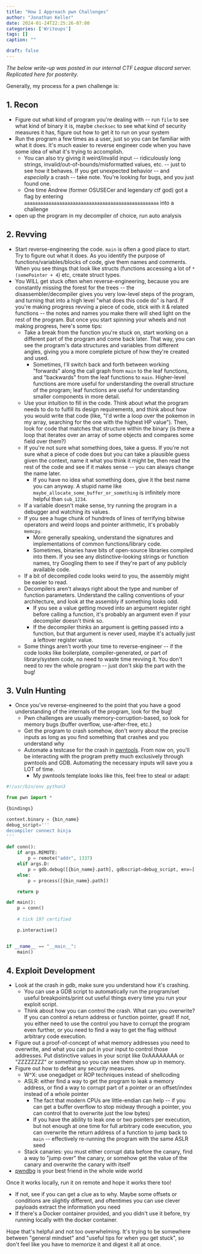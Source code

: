 ```yaml
---
title: "How I Approach pwn Challenges"
author: "Jonathan Keller"
date: 2024-01-24T22:25:26-07:00
categories: ['Writeups']
tags: []
caption: ""

draft: false
---
```


*The below write-up was posted in our internal CTF League discord server. Replicated here for posterity.*

Generally, my process for a pwn challenge is:

## 1. Recon

- Figure out what kind of program you're dealing with -- run `file` to see what kind of binary it is, maybe `checksec` to see what kind of security measures it has, figure out how to get it to run on your system
- Run the program a few times as a user, just so you can be familiar with what it does. It's much easier to reverse engineer code when you have some idea of what it's trying to accomplish.
  - You can also try giving it weird/invalid input -- ridiculously long strings, invalid/out-of-bounds/misformatted values, etc. -- just to see how it behaves. If you get unexpected behavior -- and *especially* a crash -- take note. You're looking for bugs, and you just found one.
  - One time Andrew (former OSUSECer and legendary ctf god) got a flag by entering `aaaaaaaaaaaaaaaaaaaaaaaaaaaaaaaaaaaaaaaaaaaaaaaaaa` into a challenge
- open up the program in my decompiler of choice, run auto analysis

## 2. Revving

- Start reverse-engineering the code. `main` is often a good place to start. Try to figure out what it does. As you identify the purpose of functions/variables/blocks of code, give them names and comments. When you see things that look like structs (functions accessing a lot of `*(somePointer + 4`) etc, create struct types.
- You WILL get stuck often when reverse-engineering, because you are constantly missing the forest for the trees -- the disassembler/decompiler gives you very low-level steps of the program, and turning that into a high level "what does this code do" is hard. If you're making progress revving a piece of code, stick with it & related functions -- the notes and names you make there will shed light on the rest of the program. But once you start spinning your wheels and not making progress, here's some tips:
  - Take a break from the function you're stuck on, start working on a different part of the program and come back later. That way, you can see the program's data structures and variables from different angles, giving you a more complete picture of how they're created and used.
    - Sometimes, I'll switch back and forth between working "forwards" along the call graph from `main` to the leaf functions, and "backwards" from the leaf functions to `main`. Higher-level functions are more useful for understanding the overall structure of the program; leaf functions are useful for understanding smaller components in more detail.
  - Use your intuition to fill in the code. Think about what the program needs to do to fulfill its design requirements, and think about how you would write that code (like, "I'd write a loop over the pokemon in my array, searching for the one with the highest HP value"). Then, look for code that matches that structure within the binary (is there a loop that iterates over an array of some objects and compares some field over them?)
  - If you're not sure what something does, take a guess. If you're not sure what a piece of code does but you can take a plausible guess given the context, name it what you think it might be, then read the rest of the code and see if it makes sense -- you can always change the name later.
    - If you have no idea what something does, give it the best name you can anyway. A stupid name like `maybe_allocate_some_buffer_or_something` is infinitely more helpful than `sub_1234`.
  - If a variable doesn't make sense, try running the program in a debugger and watching its values.
  - If you see a huge chunk of hundreds of lines of terrifying bitwise operators and weird loops and pointer arithmetic, it's probably `memcpy`.
    - More generally speaking, understand the signatures and implementations of common functions/library code.
    - Sometimes, binaries have bits of open-source libraries compiled into them. If you see any distinctive-looking strings or function names, try Googling them to see if they're part of any publicly available code.
  - If a bit of decompiled code looks weird to you, the assembly might be easier to read.
  - Decompilers aren't always right about the type and number of function parameters. Understand the calling conventions of your architecture, and look at the assembly if something looks odd.
      - If you see a value getting moved into an argument register right before calling a function, it's probably an argument even if your decompiler doesn't think so.
      - If the decompiler thinks an argument is getting passed into a function, but that argument is never used, maybe it's actually just a leftover register value.
  - Some things aren't worth your time to reverse-engineer -- if the code looks like boilerplate, compiler-generated, or part of library/system code, no need to waste time revving it.    You don't need to rev the whole program -- just don't skip the part with the bug!

## 3. Vuln Hunting

- Once you've reverse-engineered to the point that you have a good understanding of the internals of the program, look for the bug!
  - Pwn challenges are usually memory-corruption-based, so look for memory bugs (buffer overflow, use-after-free, etc.)
  - Get the program to crash somehow, don't worry about the precise inputs as long as you find something that crashes and you understand why
  - Automate a testcase for the crash in [pwntools](https://github.com/Gallopsled/pwntools/). From now on, you'll be interacting with the program pretty much exclusively through pwntools and GDB. Automating the necessary inputs will save you a LOT of time.
    - My pwntools template looks like this, feel free to steal or adapt:

```python
#!/usr/bin/env python3

from pwn import *

{bindings}

context.binary = {bin_name}
debug_script='''
decompiler connect binja
'''

def conn():
    if args.REMOTE:
        p = remote("addr", 1337)
    elif args.D:
        p = gdb.debug([{bin_name}.path], gdbscript=debug_script, env=[('SHELL', '/bin/bash')])
    else:
        p = process([{bin_name}.path])

    return p

def main():
    p = conn()
    
    # tick 197 certified

    p.interactive()


if __name__ == "__main__":
    main()
```

## 4. Exploit Development

  - Look at the crash in gdb, make sure you understand how it's crashing.
    - You can use a GDB script to automatically run the program/set useful breakpoints/print out useful things every time you run your exploit script.
    - Think about how you can control the crash. What can you overwrite? If you can control a return address or function pointer, great! If not, you either need to use the control you have to corrupt the program even further, or you need to find a way to get the flag without arbitrary code execution.
  - Figure out a proof-of-concept of what memory addresses you need to overwrite, and what you can put in your input to control those addresses. Put distinctive values in your script like 0xAAAAAAAA or "ZZZZZZZZ" or something so you can see them show up in memory.
  - Figure out how to defeat any security measures.
    - W^X: use onegadget or ROP techniques instead of shellcoding
    - ASLR: either find a way to get the program to leak a memory address, or find a way to corrupt part of a pointer or an offset/index instead of a whole pointer
      - The fact that modern CPUs are little-endian can help -- if you can get a buffer overflow to stop midway through a pointer, you can control that to overwrite just the low bytes)
      - If you have the ability to leak one or two pointers per execution, but not enough at one time for full arbitrary code execution, you can overwrite the return address of a function to jump back to `main` -- effectively re-running the program with the same ASLR seed 
    - Stack canaries: you must either corrupt data before the canary, find a way to "jump over" the canary, or somehow get the value of the canary and overwrite the canary with itself
  - [pwndbg](https://github.com/pwndbg/pwndbg) is your best friend in the whole wide world

Once it works locally, run it on remote and hope it works there too!
  - If not, see if you can get a clue as to why. Maybe some offsets or conditions are slightly different, and oftentimes you can use clever payloads extract the information you need
  - If there's a Docker container provided, and you didn't use it before, try running locally with the docker container.

Hope that's helpful and not too overwhelming. It's trying to be somewhere between "general mindset" and "useful tips for when you get stuck", so don't feel like you have to memorize it and digest it all at once.
